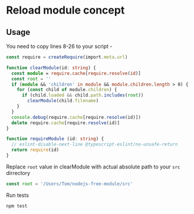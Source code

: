 # Reload module concept

## Usage

You need to copy lines 8-26 to your script - 
```typescript
const require = createRequire(import.meta.url)

function clearModule(id: string) {
  const module = require.cache[require.resolve(id)]
  const root = ''
  if (module && 'children' in module && module.children.length > 0) {
    for (const child of module.children) {
      if (child.loaded && child.path.includes(root))
        clearModule(child.filename)
    }
  }
  console.debug(require.cache[require.resolve(id)])
  delete require.cache[require.resolve(id)]
}

function requireModule (id: string) {
  // eslint-disable-next-line @typescript-eslint/no-unsafe-return
  return require(id)
}

```

Replace `root` value in clearModule with actual absolute path to your `src` dirrectory
```typescript
const root = '/Users/Tom/nodejs-free-module/src'
```

Run tests
```bash
npm test
```

